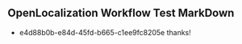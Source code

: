 ## OpenLocalization Workflow Test MarkDown
* e4d88b0b-e84d-45fd-b665-c1ee9fc8205e thanks!

<!--HONumber=Jul16_HO4-->


